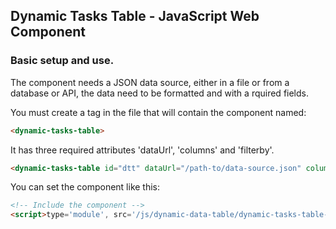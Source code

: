 <h2>Dynamic Tasks Table - JavaScript Web Component</h2>
<h3>Basic setup and use.</h3>
<p>The component needs a JSON data source, either in a file or from a database or API, the data need to be formatted and with a rquired fields.</p>
<p>You must create a tag in the file that will contain the component named:</p>

```html
<dynamic-tasks-table>
```
<p>It has three required attributes 'dataUrl', 'columns' and 'filterby'.

```html
<dynamic-tasks-table id="dtt" dataUrl="/path-to/data-source.json" columns='["_id", "title", "initDate", "limitDate", "percent", "priority", "status"]' filterby='["title", "initDate", "percent", "status"]'>
```
</p>
<p>You can set the component like this:</p>

```html
<!-- Include the component -->
<script>type='module', src='/js/dynamic-data-table/dynamic-tasks-table-2024.class.js'</script>
```